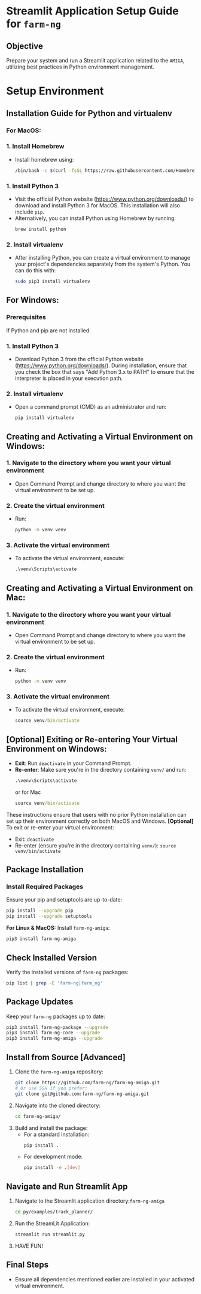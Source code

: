 
# Streamlit Application Setup Guide for `farm-ng`

## Objective
Prepare your system and run a Streamlit application related to the `AMIGA`, utilizing best practices in Python environment management.

# Setup Environment

## Installation Guide for Python and virtualenv

  ### For MacOS:


### 1. Install Homebrew
- Install homebrew using:
  ```bash
  /bin/bash -c $(curl -fsSL https://raw.githubusercontent.com/Homebrew/install/HEAD/install.sh)
  ```

### 1. Install Python 3
- Visit the official Python website (https://www.python.org/downloads/) to download and install Python 3 for MacOS. This installation will also include `pip`.
- Alternatively, you can install Python using Homebrew by running:
  ```bash
  brew install python
  ```

### 2. Install virtualenv
- After installing Python, you can create a virtual environment to manage your project's dependencies separately from the system's Python. You can do this with:
  ```bash
  sudo pip3 install virtualenv
  ```

## For Windows:

### Prerequisites
If Python and pip are not installed:

### 1. Install Python 3
- Download Python 3 from the official Python website (https://www.python.org/downloads/). During installation, ensure that you check the box that says "Add Python 3.x to PATH" to ensure that the interpreter is placed in your execution path.

### 2. Install virtualenv
- Open a command prompt (CMD) as an administrator and run:
  ```cmd
  pip install virtualenv
  ```

## Creating and Activating a Virtual Environment on Windows:

### 1. Navigate to the directory where you want your virtual environment
- Open Command Prompt and change directory to where you want the virtual environment to be set up.

### 2. Create the virtual environment
- Run:
  ```cmd
  python -m venv venv
  ```

### 3. Activate the virtual environment
- To activate the virtual environment, execute:
  ```cmd
  .\venv\Scripts\activate
  ```

## Creating and Activating a Virtual Environment on Mac:

### 1. Navigate to the directory where you want your virtual environment
- Open Command Prompt and change directory to where you want the virtual environment to be set up.

### 2. Create the virtual environment
- Run:
  ```cmd
  python -m venv venv
  ```

### 3. Activate the virtual environment
- To activate the virtual environment, execute:
  ```cmd
  source venv/bin/activate
  ```



## [Optional] Exiting or Re-entering Your Virtual Environment on Windows:
- **Exit**: Run `deactivate` in your Command Prompt.
- **Re-enter**: Make sure you're in the directory containing `venv/` and run:
  ```cmd
  .\venv\Scripts\activate
  ```
  or for Mac
  ```cmd
  source venv/bin/activate
  ```

These instructions ensure that users with no prior Python installation can set up their environment correctly on both MacOS and Windows.
**[Optional]** To exit or re-enter your virtual environment:
- Exit: `deactivate`
- Re-enter (ensure you're in the directory containing `venv/`): `source venv/bin/activate`

## Package Installation

### Install Required Packages
Ensure your pip and setuptools are up-to-date:
```bash
pip install --upgrade pip
pip install --upgrade setuptools
```

**For Linux & MacOS:**
Install `farm-ng-amiga`:
```bash
pip3 install farm-ng-amiga
```

## Check Installed Version
Verify the installed versions of `farm-ng` packages:
```bash
pip list | grep -E 'farm-ng|farm_ng'
```

## Package Updates
Keep your `farm-ng` packages up to date:
```bash
pip3 install farm-ng-package --upgrade
pip3 install farm-ng-core --upgrade
pip3 install farm-ng-amiga --upgrade
```

## Install from Source [Advanced]
1. Clone the `farm-ng-amiga` repository:
   ```bash
   git clone https://github.com/farm-ng/farm-ng-amiga.git
   # Or use SSH if you prefer:
   git clone git@github.com:farm-ng/farm-ng-amiga.git
   ```
2. Navigate into the cloned directory:
   ```bash
   cd farm-ng-amiga/
   ```
3. Build and install the package:
   - For a standard installation:
     ```bash
     pip install .
     ```
   - For development mode:
     ```bash
     pip install -e .[dev]
     ```

## Navigate and Run Streamlit App
1. Navigate to the Streamlit application directory:`farm-ng-amiga`
   ```bash
   cd py/examples/track_planner/
   ```
2. Run the StreamLit Application:
   ```bash
   streamlit run streamlit.py
   ```
3. HAVE FUN! 
   

## Final Steps
- Ensure all dependencies mentioned earlier are installed in your activated virtual environment.
